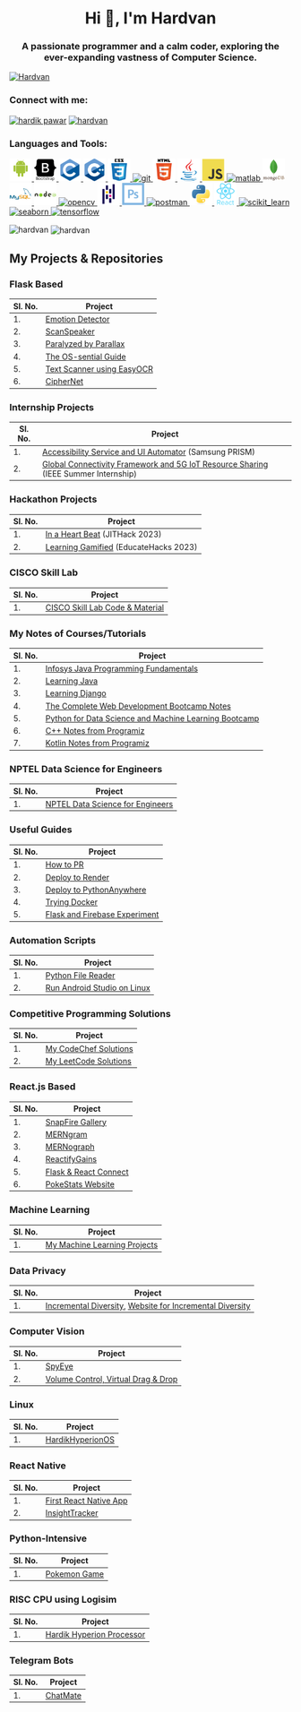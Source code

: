 <h1 align="center">Hi 👋, I'm Hardvan</h1>
<h3 align="center">A passionate programmer and a calm coder, exploring the ever-expanding vastness of Computer Science.</h3>

<p align="left"> <a href="https://github.com/ryo-ma/github-profile-trophy"><img src="https://github-profile-trophy.vercel.app/?username=Hardvan&theme=onedark" alt="Hardvan" /></a> </p>

<h3 align="left">Connect with me:</h3>
<p align="left">
<a href="https://www.linkedin.com/in/hardik-pawar-21b47423a/" target="blank"><img align="center" src="https://raw.githubusercontent.com/rahuldkjain/github-profile-readme-generator/master/src/images/icons/Social/linked-in-alt.svg" alt="hardik pawar" height="30" width="40" /></a>
<a href="https://www.hackerrank.com/Hardvan" target="blank"><img align="center" src="https://raw.githubusercontent.com/rahuldkjain/github-profile-readme-generator/master/src/images/icons/Social/hackerrank.svg" alt="hardvan" height="30" width="40" /></a>
</p>

<h3 align="left">Languages and Tools:</h3>
<p align="left"> <a href="https://developer.android.com" target="_blank" rel="noreferrer"> <img src="https://raw.githubusercontent.com/devicons/devicon/master/icons/android/android-original-wordmark.svg" alt="android" width="40" height="40"/> </a> <a href="https://getbootstrap.com" target="_blank" rel="noreferrer"> <img src="https://raw.githubusercontent.com/devicons/devicon/master/icons/bootstrap/bootstrap-plain-wordmark.svg" alt="bootstrap" width="40" height="40"/> </a> <a href="https://www.cprogramming.com/" target="_blank" rel="noreferrer"> <img src="https://raw.githubusercontent.com/devicons/devicon/master/icons/c/c-original.svg" alt="c" width="40" height="40"/> </a> <a href="https://www.w3schools.com/cpp/" target="_blank" rel="noreferrer"> <img src="https://raw.githubusercontent.com/devicons/devicon/master/icons/cplusplus/cplusplus-original.svg" alt="cplusplus" width="40" height="40"/> </a> <a href="https://www.w3schools.com/css/" target="_blank" rel="noreferrer"> <img src="https://raw.githubusercontent.com/devicons/devicon/master/icons/css3/css3-original-wordmark.svg" alt="css3" width="40" height="40"/> </a> <a href="https://git-scm.com/" target="_blank" rel="noreferrer"> <img src="https://www.vectorlogo.zone/logos/git-scm/git-scm-icon.svg" alt="git" width="40" height="40"/> </a> <a href="https://www.w3.org/html/" target="_blank" rel="noreferrer"> <img src="https://raw.githubusercontent.com/devicons/devicon/master/icons/html5/html5-original-wordmark.svg" alt="html5" width="40" height="40"/> </a> <a href="https://www.java.com" target="_blank" rel="noreferrer"> <img src="https://raw.githubusercontent.com/devicons/devicon/master/icons/java/java-original.svg" alt="java" width="40" height="40"/> </a> <a href="https://developer.mozilla.org/en-US/docs/Web/JavaScript" target="_blank" rel="noreferrer"> <img src="https://raw.githubusercontent.com/devicons/devicon/master/icons/javascript/javascript-original.svg" alt="javascript" width="40" height="40"/> </a> <a href="https://www.mathworks.com/" target="_blank" rel="noreferrer"> <img src="https://upload.wikimedia.org/wikipedia/commons/2/21/Matlab_Logo.png" alt="matlab" width="40" height="40"/> </a> <a href="https://www.mongodb.com/" target="_blank" rel="noreferrer"> <img src="https://raw.githubusercontent.com/devicons/devicon/master/icons/mongodb/mongodb-original-wordmark.svg" alt="mongodb" width="40" height="40"/> </a> <a href="https://www.mysql.com/" target="_blank" rel="noreferrer"> <img src="https://raw.githubusercontent.com/devicons/devicon/master/icons/mysql/mysql-original-wordmark.svg" alt="mysql" width="40" height="40"/> </a> <a href="https://nodejs.org" target="_blank" rel="noreferrer"> <img src="https://raw.githubusercontent.com/devicons/devicon/master/icons/nodejs/nodejs-original-wordmark.svg" alt="nodejs" width="40" height="40"/> </a> <a href="https://opencv.org/" target="_blank" rel="noreferrer"> <img src="https://www.vectorlogo.zone/logos/opencv/opencv-icon.svg" alt="opencv" width="40" height="40"/> </a> <a href="https://pandas.pydata.org/" target="_blank" rel="noreferrer"> <img src="https://raw.githubusercontent.com/devicons/devicon/2ae2a900d2f041da66e950e4d48052658d850630/icons/pandas/pandas-original.svg" alt="pandas" width="40" height="40"/> </a> <a href="https://www.photoshop.com/en" target="_blank" rel="noreferrer"> <img src="https://raw.githubusercontent.com/devicons/devicon/master/icons/photoshop/photoshop-line.svg" alt="photoshop" width="40" height="40"/> </a> <a href="https://postman.com" target="_blank" rel="noreferrer"> <img src="https://www.vectorlogo.zone/logos/getpostman/getpostman-icon.svg" alt="postman" width="40" height="40"/> </a> <a href="https://www.python.org" target="_blank" rel="noreferrer"> <img src="https://raw.githubusercontent.com/devicons/devicon/master/icons/python/python-original.svg" alt="python" width="40" height="40"/> </a> <a href="https://reactjs.org/" target="_blank" rel="noreferrer"> <img src="https://raw.githubusercontent.com/devicons/devicon/master/icons/react/react-original-wordmark.svg" alt="react" width="40" height="40"/> </a> <a href="https://scikit-learn.org/" target="_blank" rel="noreferrer"> <img src="https://upload.wikimedia.org/wikipedia/commons/0/05/Scikit_learn_logo_small.svg" alt="scikit_learn" width="40" height="40"/> </a> <a href="https://seaborn.pydata.org/" target="_blank" rel="noreferrer"> <img src="https://seaborn.pydata.org/_images/logo-mark-lightbg.svg" alt="seaborn" width="40" height="40"/> </a> <a href="https://www.tensorflow.org" target="_blank" rel="noreferrer"> <img src="https://www.vectorlogo.zone/logos/tensorflow/tensorflow-icon.svg" alt="tensorflow" width="40" height="40"/> </a> </p>

<p style="margin-top: 15px;"><img align="left" src="https://github-readme-stats.vercel.app/api/top-langs?username=hardvan&show_icons=true&locale=en&layout=compact" alt="hardvan" /></p>
<p style="margin-top: 15px;">&nbsp;<img align="center" src="https://github-readme-stats.vercel.app/api?username=hardvan&show_icons=true&locale=en" alt="hardvan" /></p>

## My Projects & Repositories

### Flask Based

| Sl. No. | Project                                                                             |
| ------- | ----------------------------------------------------------------------------------- |
| 1.      | [Emotion Detector](https://github.com/Hardvan/EmotionDetector)                      |
| 2.      | [ScanSpeaker](https://github.com/Hardvan/ScanSpeaker)                               |
| 3.      | [Paralyzed by Parallax](https://github.com/Hardvan/Paralyzed-by-Parallax)           |
| 4.      | [The OS-sential Guide](https://github.com/Hardvan/The-OS-sential-Guide)             |
| 5.      | [Text Scanner using EasyOCR](https://github.com/Hardvan/Text-Scanner-using-EasyOCR) |
| 6.      | [CipherNet](https://github.com/Hardvan/CipherNet)                                   |

### Internship Projects

| Sl. No. | Project                                                                                                                                                                    |
| ------- | -------------------------------------------------------------------------------------------------------------------------------------------------------------------------- |
| 1.      | [Accessibility Service and UI Automator](https://github.com/Hardvan/Accessibility_services) (Samsung PRISM)                                                                |
| 2.      | [Global Connectivity Framework and 5G IoT Resource Sharing](https://github.com/Hardvan/Global-Connectivity-Framework-and-5G-IoT-Resource-Sharing) (IEEE Summer Internship) |

### Hackathon Projects

| Sl. No. | Project                                                                              |
| ------- | ------------------------------------------------------------------------------------ |
| 1.      | [In a Heart Beat](https://github.com/Hardvan/JITHack-v3) (JITHack 2023)              |
| 2.      | [Learning Gamified](https://github.com/Hardvan/LearningGamified) (EducateHacks 2023) |

### CISCO Skill Lab

| Sl. No. | Project                                                                       |
| ------- | ----------------------------------------------------------------------------- |
| 1.      | [CISCO Skill Lab Code & Material](https://github.com/Hardvan/CISCO-Skill-Lab) |

### My Notes of Courses/Tutorials

| Sl. No. | Project                                                                                                   |
| ------- | --------------------------------------------------------------------------------------------------------- |
| 1.      | [Infosys Java Programming Fundamentals](https://github.com/Hardvan/Infosys-Java-Programming-Fundamentals) |
| 2.      | [Learning Java](https://github.com/Hardvan/Learning-Java)                                                 |
| 3.      | [Learning Django](https://github.com/Hardvan/Learning-Django)                                             |
| 4.      | [The Complete Web Development Bootcamp Notes](https://github.com/Hardvan/web-dev-projects)                |
| 5.      | [Python for Data Science and Machine Learning Bootcamp](https://github.com/Hardvan/ML-Data-Science-Udemy) |
| 6.      | [C++ Notes from Programiz](https://github.com/Hardvan/CPP-from-Programiz)                                 |
| 7.      | [Kotlin Notes from Programiz](https://github.com/Hardvan/Kotlin-Programming-Programiz)                    |

### NPTEL Data Science for Engineers

| Sl. No. | Project                                                                                         |
| ------- | ----------------------------------------------------------------------------------------------- |
| 1.      | [NPTEL Data Science for Engineers](https://github.com/Hardvan/NPTEL-Data-Science-for-Engineers) |

### Useful Guides

| Sl. No. | Project                                                                                   |
| ------- | ----------------------------------------------------------------------------------------- |
| 1.      | [How to PR](https://github.com/Hardvan/How-to-PR)                                         |
| 2.      | [Deploy to Render](https://github.com/Hardvan/Deploy-to-Render)                           |
| 3.      | [Deploy to PythonAnywhere](https://github.com/Hardvan/Deploy-to-PythonAnywhere)           |
| 4.      | [Trying Docker](https://github.com/Hardvan/Trying-Docker)                                 |
| 5.      | [Flask and Firebase Experiment](https://github.com/Hardvan/Flask-and-Firebase-Experiment) |

### Automation Scripts

| Sl. No. | Project                                                                                                   |
| ------- | --------------------------------------------------------------------------------------------------------- |
| 1.      | [Python File Reader](https://github.com/Hardvan/Python-File-Reader)                                       |
| 2.      | [Run Android Studio on Linux](https://github.com/Hardvan/Automated-Script-to-run-Android-Studio-on-Linux) |

### Competitive Programming Solutions

| Sl. No. | Project                                                                   |
| ------- | ------------------------------------------------------------------------- |
| 1.      | [My CodeChef Solutions](https://github.com/Hardvan/My-CodeChef-Solutions) |
| 2.      | [My LeetCode Solutions](https://github.com/Hardvan/My-Leetcode-Solutions) |

### React.js Based

| Sl. No. | Project                                                                 |
| ------- | ----------------------------------------------------------------------- |
| 1.      | [SnapFire Gallery](https://github.com/Hardvan/SnapFire-Gallery)         |
| 2.      | [MERNgram](https://github.com/Hardvan/MERNgram)                         |
| 3.      | [MERNograph](https://github.com/Hardvan/MERNograph)                     |
| 4.      | [ReactifyGains](https://github.com/Hardvan/ReactifyGains)               |
| 5.      | [Flask & React Connect](https://github.com/Hardvan/Flask-React-Connect) |
| 6.      | [PokeStats Website](https://github.com/Hardvan/PokeStats-Website)       |

### Machine Learning

| Sl. No. | Project                                                                                 |
| ------- | --------------------------------------------------------------------------------------- |
| 1.      | [My Machine Learning Projects](https://github.com/Hardvan/My-Machine-Learning-Projects) |

### Data Privacy

| Sl. No. | Project                                                                                                                                                                  |
| ------- | ------------------------------------------------------------------------------------------------------------------------------------------------------------------------ |
| 1.      | [Incremental Diversity](https://github.com/Hardvan/Incremental-Diversity), [Website for Incremental Diversity](https://github.com/Hardvan/Website-Incremental-Diversity) |

### Computer Vision

| Sl. No. | Project                                                                                    |
| ------- | ------------------------------------------------------------------------------------------ |
| 1.      | [SpyEye](https://github.com/Hardvan/SpyEye)                                                |
| 2.      | [Volume Control, Virtual Drag & Drop](https://github.com/Hardvan/Computer-Vision-Projects) |

### Linux

| Sl. No. | Project                                                         |
| ------- | --------------------------------------------------------------- |
| 1.      | [HardikHyperionOS](https://github.com/Hardvan/HardikHyperionOS) |

### React Native

| Sl. No. | Project                                                                     |
| ------- | --------------------------------------------------------------------------- |
| 1.      | [First React Native App](https://github.com/Hardvan/First-React-Native-App) |
| 2.      | [InsightTracker](https://github.com/Hardvan/InsightTracker)                 |

### Python-Intensive

| Sl. No. | Project                                                 |
| ------- | ------------------------------------------------------- |
| 1.      | [Pokemon Game](https://github.com/Hardvan/Pokemon-Game) |

### RISC CPU using Logisim

| Sl. No. | Project                                                                      |
| ------- | ---------------------------------------------------------------------------- |
| 1.      | [Hardik Hyperion Processor](https://github.com/Hardvan/CPU-Hack-2.0-Logisim) |

### Telegram Bots

| Sl. No. | Project                                         |
| ------- | ----------------------------------------------- |
| 1.      | [ChatMate](https://github.com/Hardvan/ChatMate) |
